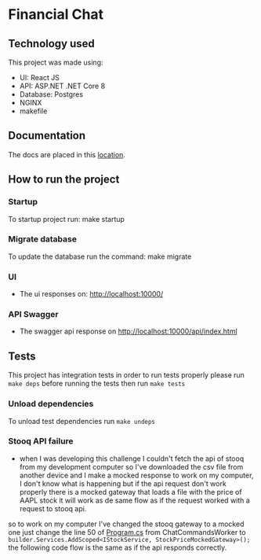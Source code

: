 # Financial Chat
## Technology used
This project was made using:
- UI: React JS
- API: ASP.NET .NET Core 8
- Database: Postgres
- NGINX
- makefile

## Documentation
The docs are placed in this [location](./docs/docs.md). 

## How to run the project 
### Startup
To startup project run: make startup

### Migrate database
To update the database run the command: make migrate 

### UI
- The ui responses on: [http://localhost:10000/](http://localhost:10000/)

### API Swagger
- The swagger api response on [http://localhost:10000/api/index.html](http://localhost:10000/api/index.html)

## Tests
This project has integration tests in order to run tests properly please run
`make deps` before running the tests then run `make tests`

### Unload dependencies
To unload test dependencies run `make undeps`

### Stooq API failure
- when I was developing this challenge I couldn't fetch the api of stooq from my development computer so I've downloaded the csv file from another device and I make a mocked response to work on my computer, I don't know what is happening but if the api request don't work properly there is a mocked gateway that loads a file with the price of AAPL stock it will work as de same flow as if the request worked with a request to stooq api.

so to work on my computer I've changed the stooq gateway to a mocked one just change the line 50 of [Program.cs](./src/FinancialChat.ChatCommandsWorker/Program.cs) from ChatCommandsWorker to `builder.Services.AddScoped<IStockService, StockPriceMockedGateway>();` the following code flow is the same as if the api responds correctly.

